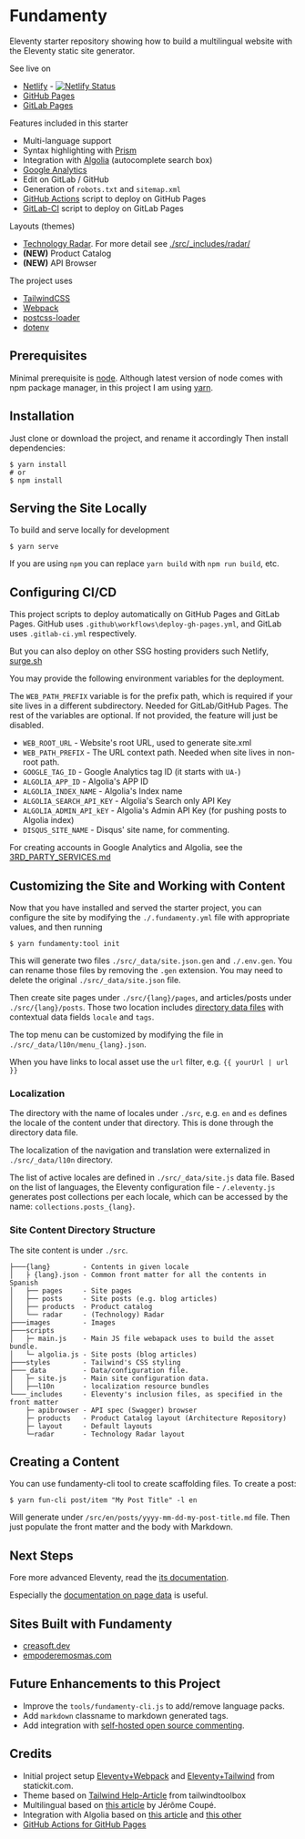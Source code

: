 Fundamenty
==========

Eleventy starter repository showing how to build a multilingual website with the
Eleventy static site generator.

See live on
- [Netlify](https://fundamenty.netlify.app/) - [![Netlify Status](https://api.netlify.com/api/v1/badges/78a62ba4-e24e-45ca-ae9a-62306bf9bed8/deploy-status)](https://app.netlify.com/sites/fundamenty/deploys)
- [GitHub Pages](https://creasoft-dev.github.io/fundamenty/)
- [GitLab Pages](https://creasoft-dev.gitlab.io/projects/fundamenty/)

Features included in this starter
- Multi-language support
- Syntax highlighting with [Prism](https://prismjs.com/)
- Integration with [Algolia](https://www.algolia.com/) (autocomplete search box)
- [Google Analytics](https://analytics.google.com/)
- Edit on GitLab / GitHub
- Generation of `robots.txt` and `sitemap.xml`
- [GitHub Actions](https://docs.github.com/en/actions) script to deploy on GitHub Pages
- [GitLab-CI](https://about.gitlab.com/stages-devops-lifecycle/continuous-integration/) script to deploy on GitLab Pages

Layouts (themes)
-  [Technology Radar](https://www.thoughtworks.com/radar). For more detail see [./src/_includes/radar/](./src/_includes/radar/)
- **(NEW)** Product Catalog
- **(NEW)** API Browser

The project uses
- [TailwindCSS](https://tailwindcss.com/)
- [Webpack](https://webpack.js.org/)
- [postcss-loader](https://github.com/postcss/postcss-loader)
- [dotenv](https://github.com/motdotla/dotenv)

## Prerequisites
Minimal prerequisite is [node](https://nodejs.org/). Although latest version of node comes with
npm package manager, in this project I am using [yarn](https://yarnpkg.com/).

## Installation
Just clone or download the project, and rename it accordingly
Then install dependencies:
```
$ yarn install
# or
$ npm install
```

## Serving the Site Locally
To build and serve locally for development
```
$ yarn serve
```
If you are using `npm` you can replace `yarn build` with `npm run build`, etc.

## Configuring CI/CD
This project scripts to deploy automatically on GitHub Pages and GitLab Pages. GitHub uses `.github\workflows\deploy-gh-pages.yml`, and GitLab uses `.gitlab-ci.yml` respectively.

But you can also deploy on other SSG hosting providers such Netlify, [surge.sh](https://surge.sh/)

You may provide the following environment variables for the deployment.

The `WEB_PATH_PREFIX` variable is for the prefix path, which is required if your site lives in a different subdirectory. Needed for GitLab/GitHub Pages.
The rest of the variables are optional. If not provided, the feature will just be disabled.

- `WEB_ROOT_URL`           - Website's root URL, used to generate site.xml
- `WEB_PATH_PREFIX`        - The URL context path. Needed when site lives in non-root path.
- `GOOGLE_TAG_ID`          - Google Analytics tag ID (it starts with `UA-`)
- `ALGOLIA_APP_ID`         - Algolia's APP ID
- `ALGOLIA_INDEX_NAME`     - Algolia's Index name
- `ALGOLIA_SEARCH_API_KEY` - Algolia's Search only API Key
- `ALGOLIA_ADMIN_API_kEY`  - Algolia's Admin API Key (for pushing posts to Algolia index)
- `DISQUS_SITE_NAME`       - Disqus' site name, for commenting.


For creating accounts in Google Analytics and Algolia, see the [3RD_PARTY_SERVICES.md](3RD_PARTY_SERVICES.md)

## Customizing the Site and Working with Content
Now that you have installed and served the starter project, you can configure the site by
modifying the `./.fundamenty.yml` file with appropriate values, and then running
```shell
$ yarn fundamenty:tool init
```
This will generate two files `./src/_data/site.json.gen` and `./.env.gen`. You can rename those
files by removing the `.gen` extension. You may need to delete the original `./src/_data/site.json` file.


Then create site pages under `./src/{lang}/pages`, and articles/posts under `./src/{lang}/posts`.
Those two location includes [directory data files](https://www.11ty.dev/docs/data-template-dir/) with contextual data fields `locale` and `tags`.

The top menu can be customized by modifying the file in `./src/_data/l10n/menu_{lang}.json`.

When you have links to local asset use the `url` filter, e.g. `{{ yourUrl | url }}`

### Localization
The directory with the name of locales under `./src`, e.g. `en` and `es` defines the locale of the
content under that directory. This is done through  the  directory data file.

The localization of the navigation and translation were externalized in `./src/_data/l10n` directory.

The list of active locales are defined in `./src/_data/site.js` data file.
Based on the list of languages, the Eleventy configuration file - `/.eleventy.js` generates
post collections per each locale, which can be accessed by the name:
`collections.posts_{lang}`.


### Site Content Directory Structure
The site content is under `./src`.
```
├───{lang}        - Contents in given locale
│   ├ {lang}.json - Common front matter for all the contents in Spanish
│   ├── pages     - Site pages
│   ├── posts     - Site posts (e.g. blog articles)
│   ├── products  - Product catalog
│   └── radar     - (Technology) Radar
├───images        - Images
├───scripts      
│   ├─ main.js    - Main JS file webapack uses to build the asset bundle.
│   └─ algolia.js - Site posts (blog articles)
├───styles        - Tailwind's CSS styling
├───_data         - Data/configuration file.
│   ├─ site.js    - Main site configuration data.
│   ├──l10n       - localization resource bundles
└───_includes     - Eleventy's inclusion files, as specified in the front matter
    ├─ apibrowser - API spec (Swagger) browser
    ├─ products   - Product Catalog layout (Architecture Repository)
    ├─ layout     - Default layouts
    └─radar       - Technology Radar layout
```

## Creating a Content
You can use fundamenty-cli tool to create scaffolding files.
To create a post:
```
$ yarn fun-cli post/item "My Post Title" -l en
```
Will generate under `/src/en/posts/yyyy-mm-dd-my-post-title.md` file. Then just populate the front matter and the body with Markdown.

## Next Steps
Fore more advanced Eleventy, read the [its documentation](https://www.11ty.dev/docs/).

Especially the [documentation on page data](https://www.11ty.dev/docs/data-eleventy-supplied/) is useful.


## Sites Built with Fundamenty
- [creasoft.dev](https://creasoft.dev)
- [empoderemosmas.com](https://empoderemosmas.com)


## Future Enhancements to this Project
- Improve the `tools/fundamenty-cli.js` to add/remove language packs.
- Add `markdown` classname to markdown generated tags.
- Add integration with [self-hosted open source commenting](https://lisakov.com/projects/open-source-comments/). 


## Credits
- Initial project setup [Eleventy+Webpack](https://statickit.com/guides/eleventy-webpack) and [Eleventy+Tailwind](https://statickit.com/guides/eleventy-tailwind) from statickit.com.
- Theme based on [Tailwind Help-Article](https://github.com/tailwindtoolbox/Help-Article) from tailwindtoolbox
- Multilingual based on [this article](https://www.webstoemp.com/blog/multilingual-sites-eleventy/) by Jérôme Coupé.
- Integration with Algolia based on [this article](https://www.raymondcamden.com/2020/06/24/adding-algolia-search-to-eleventy-and-netlify) and [this other](https://www.raymondcamden.com/2020/07/01/adding-algolia-search-to-eleventy-and-netlify-part-two)
- [GitHub Actions for GitHub Pages](https://github.com/marketplace/actions/github-pages-action)
